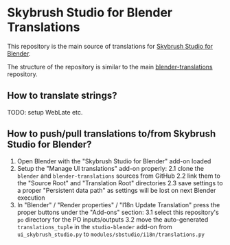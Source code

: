 # Skybrush Studio for Blender Translations

This repository is the main source of translations for [Skybrush Studio for Blender](https://github.com/skybrush-io/studio-blender).

The structure of the repository is similar to the main [blender-translations](https://github.com/blender/blender-translations) repository.

## How to translate strings?

TODO: setup WebLate etc.

## How to push/pull translations to/from Skybrush Studio for Blender?

1. Open Blender with the "Skybrush Studio for Blender" add-on loaded
2. Setup the "Manage UI translations" add-on properly:
    2.1 clone the `blender` and `blender-translations` sources from GitHub
    2.2 link them to the "Source Root" and "Translation Root" directories
    2.3 save settings to a proper "Persistent data path" as settings will be lost on next Blender execution
3. In "Blender" / "Render properties" / "I18n Update Translation" press the proper buttons under the "Add-ons" section:
    3.1 select this repository's `po` directory for the PO inputs/outputs
    3.2 move the auto-generated `translations_tuple` in the `studio-blender` add-on from `ui_skybrush_studio.py` to `modules/sbstudio/i18n/translations.py` 

